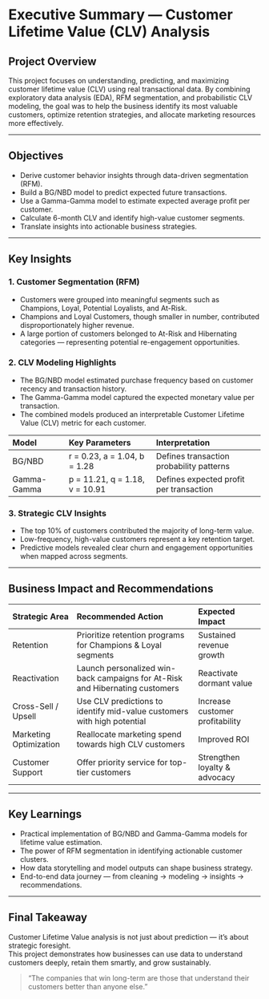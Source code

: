 # Executive Summary — Customer Lifetime Value (CLV) Analysis

## Project Overview
This project focuses on understanding, predicting, and maximizing customer lifetime value (CLV) using real transactional data. By combining exploratory data analysis (EDA), RFM segmentation, and probabilistic CLV modeling, the goal was to help the business identify its most valuable customers, optimize retention strategies, and allocate marketing resources more effectively.

---

## Objectives
- Derive customer behavior insights through data-driven segmentation (RFM).  
- Build a BG/NBD model to predict expected future transactions.  
- Use a Gamma-Gamma model to estimate expected average profit per customer.  
- Calculate 6-month CLV and identify high-value customer segments.  
- Translate insights into actionable business strategies.

---

## Key Insights

### 1. Customer Segmentation (RFM)
- Customers were grouped into meaningful segments such as Champions, Loyal, Potential Loyalists, and At-Risk.
- Champions and Loyal Customers, though smaller in number, contributed disproportionately higher revenue.
- A large portion of customers belonged to At-Risk and Hibernating categories — representing potential re-engagement opportunities.

### 2. CLV Modeling Highlights
- The BG/NBD model estimated purchase frequency based on customer recency and transaction history.
- The Gamma-Gamma model captured the expected monetary value per transaction.
- The combined models produced an interpretable Customer Lifetime Value (CLV) metric for each customer.

| Model | Key Parameters | Interpretation |
|:------|:----------------|:----------------|
| BG/NBD | r = 0.23, a = 1.04, b = 1.28 | Defines transaction probability patterns |
| Gamma-Gamma | p = 11.21, q = 1.18, v = 10.91 | Defines expected profit per transaction |

### 3. Strategic CLV Insights
- The top 10% of customers contributed the majority of long-term value.  
- Low-frequency, high-value customers represent a key retention target.  
- Predictive models revealed clear churn and engagement opportunities when mapped across segments.

---

## Business Impact and Recommendations

| Strategic Area | Recommended Action | Expected Impact |
|:----------------|:------------------|:----------------|
| Retention | Prioritize retention programs for Champions & Loyal segments | Sustained revenue growth |
| Reactivation | Launch personalized win-back campaigns for At-Risk and Hibernating customers | Reactivate dormant value |
| Cross-Sell / Upsell | Use CLV predictions to identify mid-value customers with high potential | Increase customer profitability |
| Marketing Optimization | Reallocate marketing spend towards high CLV customers | Improved ROI |
| Customer Support | Offer priority service for top-tier customers | Strengthen loyalty & advocacy |

---

## Key Learnings
- Practical implementation of BG/NBD and Gamma-Gamma models for lifetime value estimation.  
- The power of RFM segmentation in identifying actionable customer clusters.  
- How data storytelling and model outputs can shape business strategy.  
- End-to-end data journey — from cleaning → modeling → insights → recommendations.

---

## Final Takeaway
Customer Lifetime Value analysis is not just about prediction — it’s about strategic foresight.  
This project demonstrates how businesses can use data to understand customers deeply, retain them smartly, and grow sustainably.

> “The companies that win long-term are those that understand their customers better than anyone else.”
